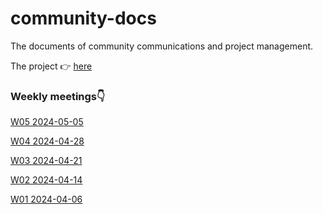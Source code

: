 # community-docs

The documents of community communications and project management.


The project 👉 [here](https://github.com/orgs/cell-labs/projects/1)


### Weekly meetings👇

[W05 2024-05-05](./weekly/week-2024-05-05.md)  

[W04 2024-04-28](./weekly/week-2024-04-28.md)   

[W03 2024-04-21](./weekly/week-2024-04-21.md)  

[W02 2024-04-14](./weekly/week-2024-04-14.md)  

[W01 2024-04-06](./weekly/phase1-plan.md)  

